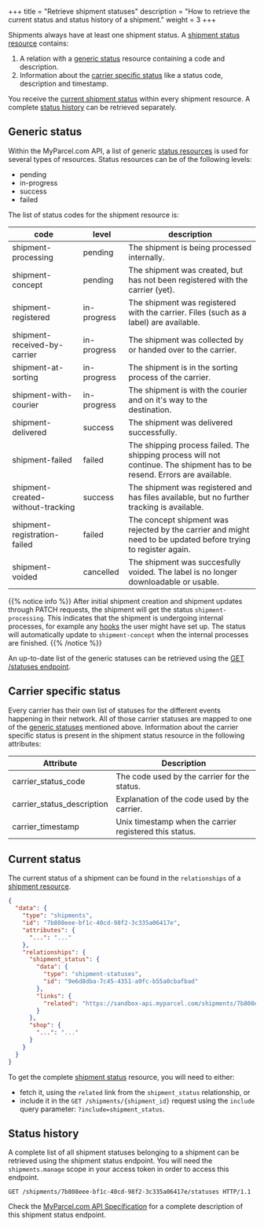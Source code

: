 +++
title = "Retrieve shipment statuses"
description = "How to retrieve the current status and status history of a shipment."
weight = 3
+++

Shipments always have at least one shipment status. A [shipment status resource](/api/resources/shipment-statuses) contains:

1. A relation with a [generic status](#generic-status) resource containing a code and description.
2. Information about the [carrier specific status](#carrier-specific-status) like a status code, description and timestamp.

You receive the [current shipment status](#current-status) within every shipment resource. A complete [status history](#status-history) can be retrieved separately. 

## Generic status

Within the MyParcel.com API, a list of generic [status resources](/api/resources/statuses) is used for several types of resources. 
Status resources can be of the following levels:

- pending
- in-progress
- success
- failed

The list of status codes for the shipment resource is:

code                                | level         | description
----------------------------------- | ------------- | ------------------------------------------------------------------------------
shipment-processing                 | pending       | The shipment is being processed internally.
shipment-concept                    | pending       | The shipment was created, but has not been registered with the carrier (yet).
shipment-registered                 | in-progress   | The shipment was registered with the carrier. Files (such as a label) are available.
shipment-received-by-carrier        | in-progress   | The shipment was collected by or handed over to the carrier.
shipment-at-sorting                 | in-progress   | The shipment is in the sorting process of the carrier.
shipment-with-courier               | in-progress   | The shipment is with the courier and on it's way to the destination.
shipment-delivered                  | success       | The shipment was delivered successfully.
shipment-failed                     | failed        | The shipping process failed. The shipping process will not continue. The shipment has to be resend. Errors are available.
shipment-created-without-tracking   | success       | The shipment was registered and has files available, but no further tracking is available.
shipment-registration-failed        | failed        | The concept shipment was rejected by the carrier and might need to be updated before trying to register again.
shipment-voided                     | cancelled     | The shipment was succesfully voided. The label is no longer downloadable or usable.

{{% notice info %}}
After initial shipment creation and shipment updates through PATCH requests, the shipment will get the status `shipment-processing`.
This indicates that the shipment is undergoing internal processes, for example any [hooks](/api/using-hooks) the user might have set up.
The status will automatically update to `shipment-concept` when the internal processes are finished.
{{% /notice %}}

An up-to-date list of the generic statuses can be retrieved using the [GET /statuses endpoint](https://docs.myparcel.com/api-specification/#/Statuses/get_statuses).

## Carrier specific status

Every carrier has their own list of statuses for the different events happening in their network. 
All of those carrier statuses are mapped to one of the [generic statuses](#generic-status) mentioned above. 
Information about the carrier specific status is present in the shipment status resource in the following attributes:

Attribute                  | Description
-------------------------- | -----------
carrier_status_code        | The code used by the carrier for the status.
carrier_status_description | Explanation of the code used by the carrier.
carrier_timestamp          | Unix timestamp when the carrier registered this status.

## Current status

The current status of a shipment can be found in the `relationships` of a [shipment resource](/api/resources/shipments).

```json
{
  "data": {
    "type": "shipments",
    "id": "7b808eee-bf1c-40cd-98f2-3c335a06417e",
    "attributes": {
      "...": "..."
    },
    "relationships": {
      "shipment_status": {
        "data": {
          "type": "shipment-statuses",
          "id": "9e6d8dba-7c45-4351-a9fc-b55a0cbafbad"
        },
        "links": {
          "related": "https://sandbox-api.myparcel.com/shipments/7b808eee-bf1c-40cd-98f2-3c335a06417e/statuses/9e6d8dba-7c45-4351-a9fc-b55a0cbafbad"
        }
      },
      "shop": {
        "...": "..."
      }
    }
  }
}

```

To get the complete [shipment status](/api/resources/shipment-statuses) resource, you will need to either:

- fetch it, using the `related` link from the `shipment_status` relationship, or
- include it in the `GET /shipments/{shipment_id}` request using the `include` query parameter: `?include=shipment_status`.

## Status history

A complete list of all shipment statuses belonging to a shipment can be retrieved using the shipment status endpoint. You will need the `shipments.manage` scope in your access token in order to access this endpoint.

```http
GET /shipments/7b808eee-bf1c-40cd-98f2-3c335a06417e/statuses HTTP/1.1
```

Check the [MyParcel.com API Specification](https://docs.myparcel.com/api-specification/#/Shipments/get_shipments__shipment_id__statuses) for a complete description of this shipment status endpoint.
